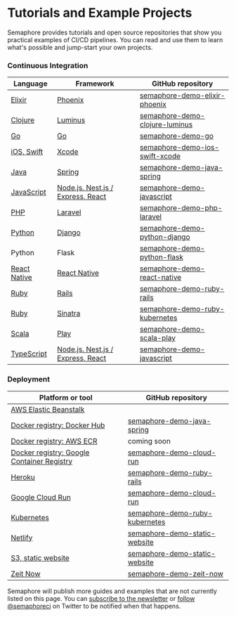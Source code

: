 # Tutorials and Example Projects

Semaphore provides tutorials and open source repositories that show you
practical examples of CI/CD pipelines. You can read and use them to learn what's
possible and jump-start your own projects.

### Continuous Integration

<!-- markdownlint-disable -->
<table>
  <thead>
    <tr>
      <th>Language</th>
      <th>Framework</th>
      <th>GitHub repository</th>
    </tr>
  </thead>
  <tbody>
    <tr>
      <td><a href="https://docs.semaphoreci.com/examples/elixir-phoenix-continuous-integration/">Elixir</a></td>
      <td><a href="https://docs.semaphoreci.com/examples/elixir-phoenix-continuous-integration/">Phoenix</a></td>
      <td><a href="https://github.com/semaphoreci-demos/semaphore-demo-elixir-phoenix">semaphore-demo-elixir-phoenix</a></td>
    </tr>
    <tr>
      <td><a href="https://docs.semaphoreci.com/examples/clojure-luminus-ci-cd/">Clojure</a></td>
      <td><a href="https://docs.semaphoreci.com/examples/clojure-luminus-ci-cd/">Luminus</a></td>
      <td><a href="https://github.com/semaphoreci-demos/semaphore-demo-clojure-luminus">semaphore-demo-clojure-luminus</a></td>
    </tr>
    <tr>
      <td><a href="https://docs.semaphoreci.com/examples/golang-continuous-integration/">Go</a></td>
      <td><a href="https://docs.semaphoreci.com/examples/golang-continuous-integration/">Go</a></td>
      <td><a href="https://github.com/semaphoreci-demos/semaphore-demo-go">semaphore-demo-go</a></td>
    </tr>
    <tr>
      <td><a href="https://docs.semaphoreci.com/examples/ios-continuous-integration-with-xcode/">iOS, Swift</a></td>
      <td><a href="https://docs.semaphoreci.com/examples/ios-continuous-integration-with-xcode/">Xcode</a></td>
      <td><a href="https://github.com/semaphoreci-demos/semaphore-demo-ios-swift-xcode">semaphore-demo-ios-swift-xcode</a></td>
    </tr>
    <tr>
      <td><a href="https://docs.semaphoreci.com/examples/java-spring-continuous-integration/">Java</a></td>
      <td><a href="https://docs.semaphoreci.com/examples/java-spring-continuous-integration/">Spring</a></td>
      <td><a href="https://github.com/semaphoreci-demos/semaphore-demo-java-spring">semaphore-demo-java-spring</a></td>
    </tr>
    <tr>
      <td><a href="https://docs.semaphoreci.com/examples/node-js-and-typescript-continuous-integration/">JavaScript</a></td>
      <td><a href="https://docs.semaphoreci.com/examples/node-js-and-typescript-continuous-integration/">Node.js.  Nest.js / Express, React</a></td>
      <td><a href="https://github.com/semaphoreci-demos/semaphore-demo-javascript">semaphore-demo-javascript</a></td>
    </tr>
    <tr>
      <td><a href="https://docs.semaphoreci.com/examples/laravel-php-continuous-integration/">PHP</a></td>
      <td><a href="https://docs.semaphoreci.com/examples/laravel-php-continuous-integration/">Laravel</a></td>
      <td><a href="https://github.com/semaphoreci-demos/semaphore-demo-php-laravel">semaphore-demo-php-laravel</a></td>
    </tr>
    <tr>
      <td><a href="https://docs.semaphoreci.com/examples/django-continuous-integration/">Python</a></td>
      <td><a href="https://docs.semaphoreci.com/examples/django-continuous-integration/">Django</a></td>
      <td><a href="https://github.com/semaphoreci-demos/semaphore-demo-python-django">semaphore-demo-python-django</a></td>
    </tr>
    <tr>
      <td>Python</td>
      <td>Flask</td>
      <td><a href="https://github.com/semaphoreci-demos/semaphore-demo-python-flask">semaphore-demo-python-flask</a></td>
    </tr>
    <tr>
      <td><a href="https://github.com/semaphoreci-demos/semaphore-demo-react-native/blob/master/README.md">React Native</a></td>
      <td><a href="https://github.com/semaphoreci-demos/semaphore-demo-react-native/blob/master/README.md">React Native</a></td>
      <td><a href="https://github.com/semaphoreci-demos/semaphore-demo-react-native">semaphore-demo-react-native</a></td>
    </tr>
    <tr>
      <td><a href="https://docs.semaphoreci.com/examples/rails-continuous-integration/">Ruby</a></td>
      <td><a href="https://docs.semaphoreci.com/examples/rails-continuous-integration/">Rails</a></td>
      <td><a href="https://github.com/semaphoreci-demos/semaphore-demo-ruby-rails">semaphore-demo-ruby-rails</a></td>
    </tr>
    <tr>
      <td><a href="https://docs.semaphoreci.com/examples/ci-cd-for-microservices-on-kubernetes/">Ruby</a></td>
      <td><a href="https://docs.semaphoreci.com/examples/ci-cd-for-microservices-on-kubernetes/">Sinatra</a></td>
      <td><a href="https://github.com/semaphoreci-demos/semaphore-demo-ruby-kubernetes">semaphore-demo-ruby-kubernetes</a></td>
    </tr>
    <tr>
      <td><a href="https://docs.semaphoreci.com/examples/scala-play-continuous-integration/">Scala</a></td>
      <td><a href="https://docs.semaphoreci.com/examples/scala-play-continuous-integration/">Play</a></td>
      <td><a href="https://github.com/semaphoreci-demos/semaphore-demo-scala-play">semaphore-demo-scala-play</a></td>
    </tr>
    <tr>
      <td><a href="https://docs.semaphoreci.com/examples/node-js-and-typescript-continuous-integration/">TypeScript</a></td>
      <td><a href="https://docs.semaphoreci.com/examples/node-js-and-typescript-continuous-integration/">Node.js.  Nest.js / Express, React</a></td>
      <td><a href="https://github.com/semaphoreci-demos/semaphore-demo-javascript">semaphore-demo-javascript</a></td>
    </tr>
  </tbody>
</table>

### Deployment

<table>
  <thead>
    <tr>
      <th>Platform or tool</th>
      <th>GitHub repository</th>
    </tr>
  </thead>
  <tbody>
    <tr>
      <td><a href="https://docs.semaphoreci.com/examples/deployment-to-aws-elastic-beanstalk/">AWS Elastic Beanstalk</a></td>
      <td></td>
    </tr>
    <tr>
      <td><a href="https://docs.semaphoreci.com/examples/publishing-docker-images-on-dockerhub/">Docker registry: Docker Hub</a></td>
      <td><a href="https://github.com/semaphoreci-demos/semaphore-demo-java-spring">semaphore-demo-java-spring</a></td>
    </tr>
    <tr>
      <td><a href="https://docs.semaphoreci.com/examples/pushing-docker-images-to-aws-elastic-container-registry-ecr/">Docker registry: AWS ECR</a></td>
      <td>coming soon</td>
    </tr>
    <tr>
      <td><a href="https://docs.semaphoreci.com/examples/pushing-docker-images-to-google-container-registry-gcr/">Docker registry: Google Container Registry</a></td>
      <td><a href="https://github.com/semaphoreci-demos/semaphore-demo-cloud-run">semaphore-demo-cloud-run</a></td>
    </tr>
    <tr>
      <td><a href="https://docs.semaphoreci.com/examples/heroku-deployment/">Heroku</a></td>
      <td><a href="https://github.com/semaphoreci-demos/semaphore-demo-ruby-rails">semaphore-demo-ruby-rails</a></td>
    </tr>
    <tr>
      <td><a href="https://docs.semaphoreci.com/examples/google-cloud-run-continuous-deployment/">Google Cloud Run</a></td>
      <td><a href="https://github.com/semaphoreci-demos/semaphore-demo-cloud-run">semaphore-demo-cloud-run</a></td>
    </tr>
    <tr>
      <td><a href="https://docs.semaphoreci.com/examples/ci-cd-for-microservices-on-kubernetes/">Kubernetes</a></td>
      <td><a href="https://github.com/semaphoreci-demos/semaphore-demo-ruby-kubernetes">semaphore-demo-ruby-kubernetes</a></td>
    </tr>
    <tr>
      <td><a href="https://docs.semaphoreci.com/examples/netlify-continuous-deployment/">Netlify</a></td>
      <td><a href="https://github.com/semaphoreci-demos/semaphore-demo-static-website">semaphore-demo-static-website</a></td>
    </tr>
    <tr>
      <td><a href="https://docs.semaphoreci.com/examples/continuous-deployment-of-a-static-website/">S3, static website</a></td>
      <td><a href="https://github.com/semaphoreci-demos/semaphore-demo-static-website">semaphore-demo-static-website</a></td>
    </tr>
    <tr>
      <td><a href="https://docs.semaphoreci.com/examples/zeit-now-continuous-deployment/">Zeit Now</a></td>
      <td><a href="https://github.com/semaphoreci-demos/semaphore-demo-zeit-now">semaphore-demo-zeit-now</a></td>
    </tr>
  </tbody>
</table>
<!-- markdownlint-disable -->

Semaphore will publish more guides and examples that are not currently listed
on this page. You can [subscribe to the newsletter][newsletter] or [follow
@semaphoreci][twitter] on Twitter to be notified when that happens.

[newsletter]: https://semaphoreci.us5.list-manage.com/subscribe?u=72b30480e518914855ca55a85&id=d442447559
[twitter]: https://twitter.com/semaphoreci